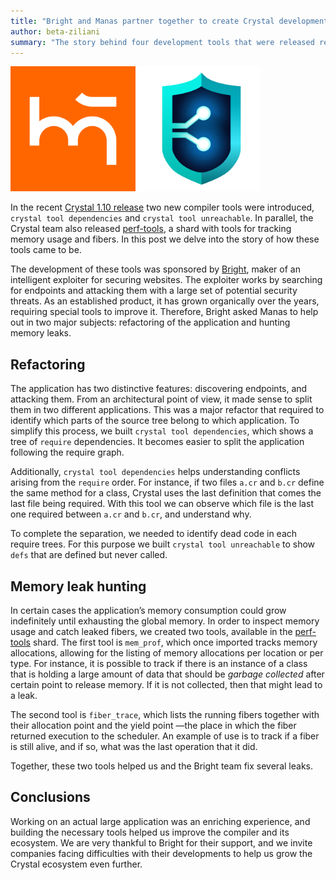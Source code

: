```yaml
---
title: "Bright and Manas partner together to create Crystal development tools"
author: beta-ziliani
summary: "The story behind four development tools that were released recently"
---
```


<img src="/assets/sponsors/manas.png" height="200"><img src="/assets/sponsors/bright.png" height="200">

In the recent [Crystal 1.10 release](/2023/10/09/1.10.0-released/) two new compiler tools were introduced, `crystal tool dependencies` and `crystal tool unreachable`. In parallel, the Crystal team also released [perf-tools](https://github.com/crystal-lang/perf-tools), a shard with tools for tracking memory usage and fibers. In this post we delve into the story of how these tools came to be.

The development of these tools was sponsored by [Bright](https://brightsec.com/), maker of an intelligent exploiter for securing websites. The exploiter works by searching for endpoints and attacking them with a large set of potential security threats. As an established product, it has grown organically over the years, requiring special tools to improve it. Therefore, Bright asked Manas to help out in two major subjects: refactoring of the application and hunting memory leaks.

## Refactoring

The application has two distinctive features: discovering endpoints, and attacking them. From an architectural point of view, it made sense to split them in two different applications. This was a major refactor that required to identify which parts of the source tree belong to which application.
To simplify this process, we built `crystal tool dependencies`, which shows a tree of `require` dependencies. It becomes easier to split the application following the require graph.

Additionally, `crystal tool dependencies` helps understanding conflicts arising from the `require` order. For instance, if two files `a.cr` and `b.cr` define the same method for a class, Crystal uses the last definition that comes the last file being required. With this tool we can observe which file is the last one required between `a.cr` and `b.cr`, and understand why.

To complete the separation, we needed to identify dead code in each require trees. For this purpose we built `crystal tool unreachable` to show `defs` that are defined but never called.

## Memory leak hunting

In certain cases the application’s memory consumption could grow indefinitely until exhausting the global memory. In order to inspect memory usage and catch leaked fibers, we created two tools, available in the [perf-tools](https://github.com/crystal-lang/perf-tools) shard. The first tool is `mem_prof`, which once imported tracks memory allocations, allowing for the listing of memory allocations per location or per type. For instance, it is possible to track if there is an instance of a class that is holding a large amount of data that should be _garbage collected_ after certain point to release memory. If it is not collected, then that might lead to a leak.

The second tool is `fiber_trace`, which lists the running fibers together with their allocation point and the yield point —the place in which the fiber returned execution to the scheduler. An example of use is to track if a fiber is still alive, and if so, what was the last operation that it did.

Together, these two tools helped us and the Bright team fix several leaks.

## Conclusions

Working on an actual large application was an enriching experience, and building the necessary tools helped us improve the compiler and its ecosystem. We are very thankful to Bright for their support, and we invite companies facing difficulties with their developments to help us grow the Crystal ecosystem even further.
